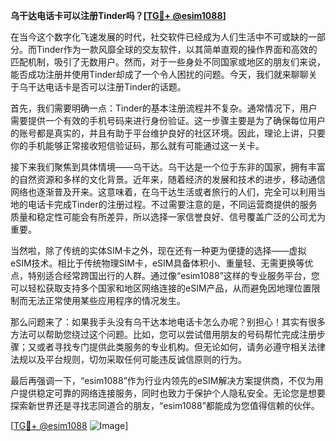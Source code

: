 **乌干达电话卡可以注册Tinder吗？[[TG💪+ @esim1088](https://t.me/s/esim1088)]**

在当今这个数字化飞速发展的时代，社交软件已经成为人们生活中不可或缺的一部分。而Tinder作为一款风靡全球的交友软件，以其简单直观的操作界面和高效的匹配机制，吸引了无数用户。然而，对于一些身处不同国家或地区的朋友们来说，能否成功注册并使用Tinder却成了一个令人困扰的问题。今天，我们就来聊聊关于乌干达电话卡是否可以注册Tinder的话题。

首先，我们需要明确一点：Tinder的基本注册流程并不复杂。通常情况下，用户需要提供一个有效的手机号码来进行身份验证。这一步骤主要是为了确保每位用户的账号都是真实的，并且有助于平台维护良好的社区环境。因此，理论上讲，只要你的手机能够正常接收短信验证码，那么就有可能通过这一关卡。

接下来我们聚焦到具体情境——乌干达。乌干达是一个位于东非的国家，拥有丰富的自然资源和多样的文化背景。近年来，随着经济的发展和技术的进步，移动通信网络也逐渐普及开来。这意味着，在乌干达生活或者旅行的人们，完全可以利用当地的电话卡完成Tinder的注册过程。不过需要注意的是，不同运营商提供的服务质量和稳定性可能会有所差异，所以选择一家信誉良好、信号覆盖广泛的公司尤为重要。

当然啦，除了传统的实体SIM卡之外，现在还有一种更为便捷的选择——虚拟eSIM技术。相比于传统物理SIM卡，eSIM具备体积小、重量轻、无需更换等优点，特别适合经常跨国出行的人群。通过像“esim1088”这样的专业服务平台，您可以轻松获取支持多个国家和地区网络连接的eSIM产品，从而避免因地理位置限制而无法正常使用某些应用程序的情况发生。

那么问题来了：如果我手头没有乌干达本地电话卡怎么办呢？别担心！其实有很多方法可以帮助您绕过这个问题。比如，您可以尝试借用朋友的号码帮忙完成注册步骤；又或者寻找专门提供此类服务的专业机构。但无论如何，请务必遵守相关法律法规以及平台规则，切勿采取任何可能违反诚信原则的行为。

最后再强调一下，“esim1088”作为行业内领先的eSIM解决方案提供商，不仅为用户提供稳定可靠的网络连接服务，同时也致力于保护个人隐私安全。无论您是想要探索新世界还是寻找志同道合的朋友，“esim1088”都能成为您值得信赖的伙伴。

[[TG💪+ @esim1088](https://t.me/s/esim1088) ![Image](https://i.postimg.cc/4NQfJmqS/Snipaste-2025-05-13-00-14-12.png)]
